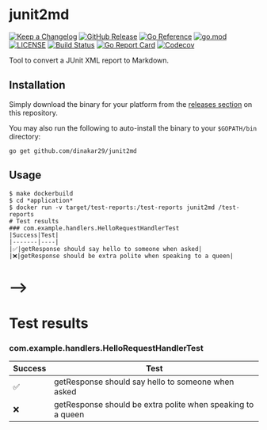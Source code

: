 # junit2md

[![Keep a Changelog](https://img.shields.io/badge/changelog-Keep%20a%20Changelog-%23E05735)](CHANGELOG.md)
[![GitHub Release](https://img.shields.io/github/v/release/dinakar29/junit2md)](https://github.com/dinakar29/junit2md/releases)
[![Go Reference](https://pkg.go.dev/badge/github.com/dinakar29/junit2md.svg)](https://pkg.go.dev/github.com/dinakar29/junit2md)
[![go.mod](https://img.shields.io/github/go-mod/go-version/dinakar29/junit2md)](go.mod)
[![LICENSE](https://img.shields.io/github/license/dinakar29/junit2md)](LICENSE)
[![Build Status](https://img.shields.io/github/workflow/status/dinakar29/junit2md/build)](https://github.com/dinakar29/junit2md/actions?query=workflow%3Abuild+branch%3Amain)
[![Go Report Card](https://goreportcard.com/badge/github.com/dinakar29/junit2md)](https://goreportcard.com/report/github.com/dinakar29/junit2md)
[![Codecov](https://codecov.io/gh/dinakar29/junit2md/branch/main/graph/badge.svg)](https://codecov.io/gh/dinakar29/junit2md)

Tool to convert a JUnit XML report to Markdown.

## Installation

Simply download the binary for your platform from the [releases section](https://github.com/dinakar29/junit2md/releases) on this repository.

You may also run the following to auto-install the binary to your `$GOPATH/bin` directory:

```shell
go get github.com/dinakar29/junit2md
```

## Usage

```
$ make dockerbuild
$ cd *application*
$ docker run -v target/test-reports:/test-reports junit2md /test-reports
# Test results
### com.example.handlers.HelloRequestHandlerTest
|Success|Test|
|-------|----|
|✅|getResponse should say hello to someone when asked|
|❌|getResponse should be extra polite when speaking to a queen|
```

# -->

# Test results
### com.example.handlers.HelloRequestHandlerTest
|Success|Test|
|-------|----|
|✅|getResponse should say hello to someone when asked|
|❌|getResponse should be extra polite when speaking to a queen|
